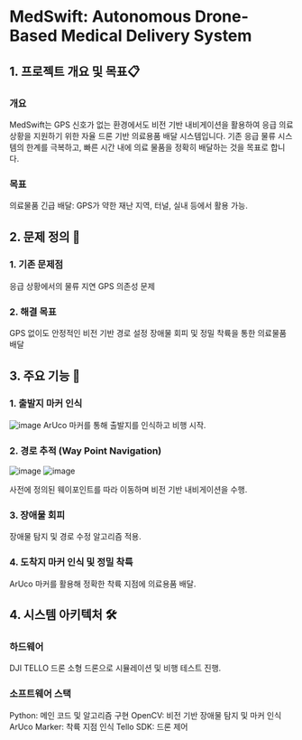 # MedSwift: Autonomous Drone-Based Medical Delivery System

## 1. 프로젝트 개요 및 목표📋
### 개요
MedSwift는 GPS 신호가 없는 환경에서도 비전 기반 내비게이션을 활용하여 응급 의료 상황을 지원하기 위한 자율 드론 기반 의료용품 배달 시스템입니다.
기존 응급 물류 시스템의 한계를 극복하고, 빠른 시간 내에 의료 물품을 정확히 배달하는 것을 목표로 합니다.
### 목표
의료물품 긴급 배달: GPS가 약한 재난 지역, 터널, 실내 등에서 활용 가능.

## 2. 문제 정의  🚩

### 1. 기존 문제점
  응급 상황에서의 물류 지연
  GPS 의존성 문제


### 2. 해결 목표
  GPS 없이도 안정적인 비전 기반 경로 설정
  장애물 회피 및 정밀 착륙을 통한 의료물품 배달


## 3. 주요 기능 🚀

### 1. 출발지 마커 인식
![image](https://github.com/user-attachments/assets/b73d9c3a-c8b3-400d-9592-236309b4ac55)
ArUco 마커를 통해 출발지를 인식하고 비행 시작.

### 2. 경로 추적 (Way Point Navigation)
![image](https://github.com/user-attachments/assets/9e2df1ae-840e-4707-9631-07c85b14547f)
![image](https://github.com/user-attachments/assets/c0862062-602e-4ac2-ad9b-c9e3bd11c1af)

사전에 정의된 웨이포인트를 따라 이동하며 비전 기반 내비게이션을 수행.

### 3. 장애물 회피
장애물 탐지 및 경로 수정 알고리즘 적용.

### 4. 도착지 마커 인식 및 정밀 착륙
ArUco 마커를 활용해 정확한 착륙 지점에 의료용품 배달.


## 4. 시스템 아키텍처 🛠️

### 하드웨어
  DJI TELLO 드론
  소형 드론으로 시뮬레이션 및 비행 테스트 진행.

### 소프트웨어 스택
  Python: 메인 코드 및 알고리즘 구현
  OpenCV: 비전 기반 장애물 탐지 및 마커 인식
  ArUco Marker: 착륙 지점 인식
  Tello SDK: 드론 제어
